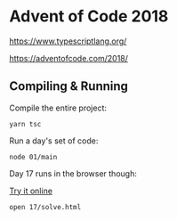 # Advent of Code 2018

<https://www.typescriptlang.org/>

<https://adventofcode.com/2018/>

## Compiling & Running

Compile the entire project:

```
yarn tsc
```

Run a day's set of code:

```
node 01/main
```

Day 17 runs in the browser though:

[Try it online](http://htmlpreview.github.io/?https://github.com/danthegoodman/advent-of-code-2018/blob/master/17/solve.html)

```
open 17/solve.html
```

